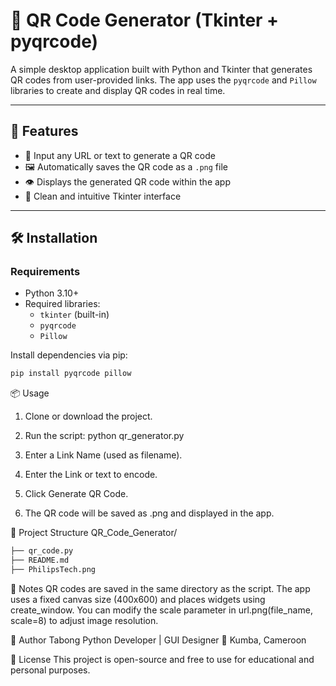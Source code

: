 # 📱 QR Code Generator (Tkinter + pyqrcode)

A simple desktop application built with Python and Tkinter that generates QR codes from user-provided links. The app uses the `pyqrcode` and `Pillow` libraries to create and display QR codes in real time.

---

## 🚀 Features

- 🔗 Input any URL or text to generate a QR code
- 🖼️ Automatically saves the QR code as a `.png` file
- 👁️ Displays the generated QR code within the app
- 🎨 Clean and intuitive Tkinter interface

---

## 🛠️ Installation

### Requirements

- Python 3.10+
- Required libraries:
  - `tkinter` (built-in)
  - `pyqrcode`
  - `Pillow`

Install dependencies via pip:

```bash
pip install pyqrcode pillow
```

📦 Usage
1. Clone or download the project.
2. Run the script:
python qr_generator.py

3. Enter a Link Name (used as filename).
4. Enter the Link or text to encode.
5. Click Generate QR Code.
6. The QR code will be saved as <LinkName>.png and displayed in the app.

📁 Project Structure
QR_Code_Generator/

```bash
├── qr_code.py
├── README.md
├── PhilipsTech.png
```

🧠 Notes
QR codes are saved in the same directory as the script.
The app uses a fixed canvas size (400x600) and places widgets using create_window.
You can modify the scale parameter in url.png(file_name, scale=8) to adjust image resolution.

👤 Author
Tabong Python Developer | GUI Designer
 📍 Kumba, Cameroon


📜 License
This project is open-source and free to use for educational and personal purposes.
